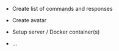 - Create list of commands and responses

- Create avatar

- Setup server / Docker container(s)

- ...
